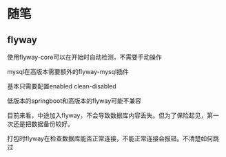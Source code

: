 # 随笔
## flyway

使用flyway-core可以在开始时自动检测，不需要手动操作

mysql在高版本需要额外的flyway-mysql插件

基本只需要配置enabled clean-disabled

低版本的springboot和高版本的flyway可能不兼容

目前来看，中途加入flyway，不会导致数据库内容丢失。但为了保险起见，第一次还是把数据备份较好。

打包时flyway在检查数据库能否正常连接，不能正常连接会报错。不清楚如何跳过